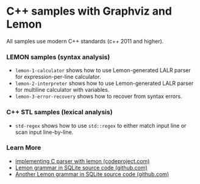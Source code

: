 # C++ samples with Graphviz and Lemon

All samples use modern C++ standards (c++ 2011 and higher).

### LEMON samples (syntax analysis)
* `lemon-1-calculator` shows how to use Lemon-generated LALR parser for expression-per-line calculator.
* `lemon-2-interpreter` shows how to use Lemon-generated LALR parser for multiline calculator with variables.
* `lemon-3-error-recovery` shows how to recover from syntax errors.

### C++ STL samples (lexical analysis)
* `std-regex` shows how to use `std::regex` to either match input line or scan input line-by-line.

### Learn More

- [implementing C parser with lemon (codeproject.com)](http://www.codeproject.com/Articles/1056460/Generating-a-High-Speed-Parser-Part-Lemon)
- [Lemon grammar in SQLite source code (github.com)](https://github.com/mackyle/sqlite/blob/master/src/parse.y)
- [Another Lemon grammar in SQLite source code (github.com)](https://github.com/mackyle/sqlite/blob/master/ext/fts5/fts5parse.y)